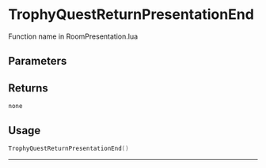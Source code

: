 # TrophyQuestReturnPresentationEnd
Function name in RoomPresentation.lua
## Parameters

## Returns
`none`
## Usage
```lua
TrophyQuestReturnPresentationEnd()
```
---

